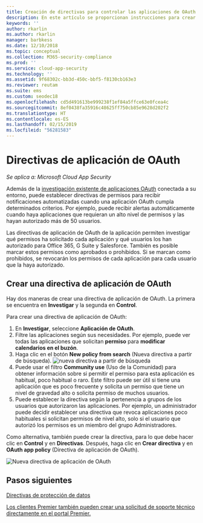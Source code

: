 ```yaml
---
title: Creación de directivas para controlar las aplicaciones de OAuth en Cloud App Security
description: En este artículo se proporcionan instrucciones para crear directivas de permisos de la aplicación y trabajar con ellas en Microsoft Cloud App Security.
keywords: ''
author: rkarlin
ms.author: rkarlin
manager: barbkess
ms.date: 12/10/2018
ms.topic: conceptual
ms.collection: M365-security-compliance
ms.prod: ''
ms.service: cloud-app-security
ms.technology: ''
ms.assetid: 9f68302c-bb3d-450c-bbf5-f8130cb163e3
ms.reviewer: reutam
ms.suite: ems
ms.custom: seodec18
ms.openlocfilehash: cd5d491613be999238f1ef84a5ffce63e0fcea4c
ms.sourcegitcommit: 8ef0438fa35916c48625ff750cb85e9628d202f2
ms.translationtype: HT
ms.contentlocale: es-ES
ms.lasthandoff: 02/15/2019
ms.locfileid: "56281583"
---
```

# <a name="oauth-app-policies"></a>Directivas de aplicación de OAuth

*Se aplica a: Microsoft Cloud App Security*

Además de la [investigación existente de aplicaciones OAuth](manage-app-permissions.md) conectada a su entorno, puede establecer directivas de permisos para recibir notificaciones automatizadas cuando una aplicación OAuth cumpla determinados criterios. Por ejemplo, puede recibir alertas automáticamente cuando haya aplicaciones que requieran un alto nivel de permisos y las hayan autorizado más de 50 usuarios. 

Las directivas de aplicación de OAuth de la aplicación permiten investigar qué permisos ha solicitado cada aplicación y qué usuarios los han autorizado para Office 365, G Suite y Salesforce. También es posible marcar estos permisos como aprobados o prohibidos. Si se marcan como prohibidos, se revocarán los permisos de cada aplicación para cada usuario que la haya autorizado. 

## <a name="create-a-new-oauth-app-policy"></a>Crear una directiva de aplicación de OAuth
Hay dos maneras de crear una directiva de aplicación de OAuth. La primera se encuentra en **Investigar** y la segunda en **Control**. 

Para crear una directiva de aplicación de OAuth:

1. En **Investigar**, seleccione **Aplicación de OAuth**.
2. Filtre las aplicaciones según sus necesidades. Por ejemplo, puede ver todas las aplicaciones que solicitan **permiso** para **modificar calendarios en el buzón**.
3. Haga clic en el botón **New policy from search** (Nueva directiva a partir de búsqueda). 
    ![nueva directiva a partir de búsqueda](./media/app-permissions-filter.png)
4. Puede usar el filtro **Community use** (Uso de la Comunidad) para obtener información sobre si permitir el permiso para esta aplicación es habitual, poco habitual o raro. Este filtro puede ser útil si tiene una aplicación que es poco frecuente y solicita un permiso que tiene un nivel de gravedad alto o solicita permiso de muchos usuarios. 
5. Puede establecer la directiva según la pertenencia a grupos de los usuarios que autorizaron las aplicaciones. Por ejemplo, un administrador puede decidir establecer una directiva que revoca aplicaciones poco habituales si solicitan permisos de nivel alto, solo si el usuario que autorizó los permisos es un miembro del grupo Administradores.

Como alternativa, también puede crear la directiva, para lo que debe hacer clic en **Control** y en **Directivas**. Después, haga clic en **Crear directiva** y en **OAuth app policy** (Directiva de aplicación de OAuth).

  
   ![Nueva directiva de aplicación de OAuth](./media/app-permissions-policy.png)



  ## <a name="next-steps"></a>Pasos siguientes 
  [Directivas de protección de datos](data-protection-policies.md)   

[Los clientes Premier también pueden crear una solicitud de soporte técnico directamente en el portal Premier.](https://premier.microsoft.com/)  
  
  
